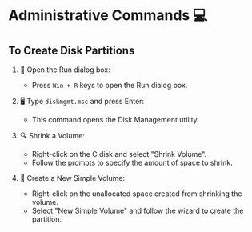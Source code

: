 # Administrative Commands 💻

## To Create Disk Partitions

1. 🚀 Open the Run dialog box:
   - Press `Win + R` keys to open the Run dialog box.

2. 🖥️ Type `diskmgmt.msc` and press Enter:
   - This command opens the Disk Management utility.

3. 🔍 Shrink a Volume:
   - Right-click on the C disk and select "Shrink Volume".
   - Follow the prompts to specify the amount of space to shrink.

4. 📁 Create a New Simple Volume:
   - Right-click on the unallocated space created from shrinking the volume.
   - Select "New Simple Volume" and follow the wizard to create the partition.




